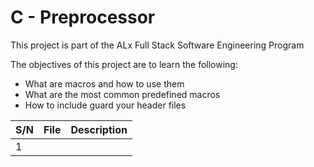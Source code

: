 # C - Preprocessor

This project is part of the ALx Full Stack Software Engineering Program

The objectives of this project are to learn the following:
- What are macros and how to use them
- What are the most common predefined macros
- How to include guard your header files

| S/N | File | Description |
| --- | ---- | ----------- |
| 1 | 
